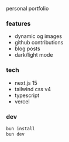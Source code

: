 personal portfolio

### features

- dynamic og images
- github contributions
- blog posts
- dark/light mode

### tech

- next.js 15
- tailwind css v4
- typescript
- vercel

### dev

```bash
bun install
bun dev
```